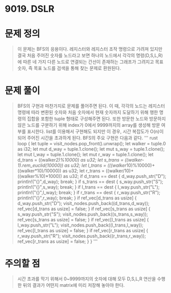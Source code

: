# 9019. DSLR

# 문제 정의
> 이 문제는 BFS의 응용이다.
> 레지스터와 레지스터 조작 명령으로 가려져 있지만 결국 처음 주어진 숫자를 노드라고 보면 하나의 노드에서 각각의 명령(D,S,L,R)에 따른 네 가지 다른 노드로 연결되는 간선이 존재하는 그래프가 그려지고 목표 숫자, 즉 목표 노드를 검색을 통해 찾는 문제로 환원된다.

# 문제 풀이
> BFS의 구현과 마찬가지로 문제를 풀어주면 된다. 
> 이 때, 각각의 노드는 레지스터 명령에 따라 변환된 숫자와 처음 숫자에서 현재 숫자까지 도달하기 위해 행한 명령의 집합을 포함한 tuple 형태로 구성해주면 된다.
> 또한 방문한 노드와 방문하지 않은 노드를 구분하기 위해 index가 0에서 9999까지의 array를 생성해 방문 여부를 표시한다.
> list를 이용해서 구현해도 되지만 이 경우, 시간 복잡도가 O(n)이 되어 주어진 시간을 초과하게 된다.
> BFS의 주요 구현은 다음과 같다.
''' rust
        loop {
            let tuple = visit_nodes.pop_front().unwrap();
            let walker = tuple.0 as i32;
            let mut d_way = tuple.1.clone();
            let mut s_way = tuple.1.clone();
            let mut l_way = tuple.1.clone();
            let mut r_way = tuple.1.clone();
            let d_trans = ((walker*2)%10000) as u32;
            let s_trans = ((walker-1).rem_euclid(10000)) as u32;
            let l_trans = (((walker*10)%10000)+((walker*10)/10000)) as u32;
            let r_trans = ((walker/10)+((walker%10)*1000)) as u32;
            if d_trans == dest {
                d_way.push_str("D");
                println!("{}",d_way);
                break;
            }
            if s_trans == dest {
                s_way.push_str("S");
                println!("{}",s_way);
                break;
            }
            if l_trans == dest {
                l_way.push_str("L");
                println!("{}",l_way);
                break;
            }
            if r_trans == dest {
                r_way.push_str("R");
                println!("{}",r_way);
                break;
            }
            if ref_vec[d_trans as usize] {
                d_way.push_str("D");
                visit_nodes.push_back((d_trans,d_way));
                ref_vec[d_trans as usize] = false;
            }
            if ref_vec[s_trans as usize] {
                s_way.push_str("S");
                visit_nodes.push_back((s_trans,s_way));
                ref_vec[s_trans as usize] = false;
            }
            if ref_vec[l_trans as usize] {
                l_way.push_str("L");
                visit_nodes.push_back((l_trans,l_way));
                ref_vec[l_trans as usize] = false;
            }
            if ref_vec[r_trans as usize] {
                r_way.push_str("R");
                visit_nodes.push_back((r_trans,r_way));
                ref_vec[r_trans as usize] = false;
            }
        }
'''

# 주의할 점
> 시간 초과를 막기 위해서 0~9999까지의 숫자에 대해 모두 D,S,L,R 연산을 수행한 뒤의 결과가 어떤지 matrix에 미리 저장해 놓아야 한다.

